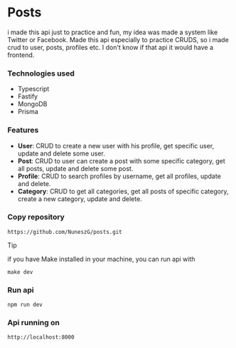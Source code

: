 # Posts
i made this api just to practice and fun, my idea was made a system like Twitter or Facebook. Made this api especially to practice CRUDS, so i made crud to user, posts, profiles etc. I don't know if that api it would have a frontend.

### Technologies used 
- Typescript
- Fastify
- MongoDB
- Prisma

### Features
- __User__: CRUD to create a new user with his profile, get specific user, update and delete some user.
- __Post__: CRUD to user can create a post with some specific category, get all posts, update and delete some post.
- __Profile__: CRUD to search profiles by username, get all profiles, update and delete.
- __Category__: CRUD to get all categories, get all posts of specific category, create a new category, update and delete.

### Copy repository
```
https://github.com/NuneszG/posts.git
```

> [!TIP]
> if you have Make installed in your machine, you can run api with 
>```
>make dev    
>```

### Run api
```
npm run dev
```

### Api running on
```
http://localhost:8000
```

